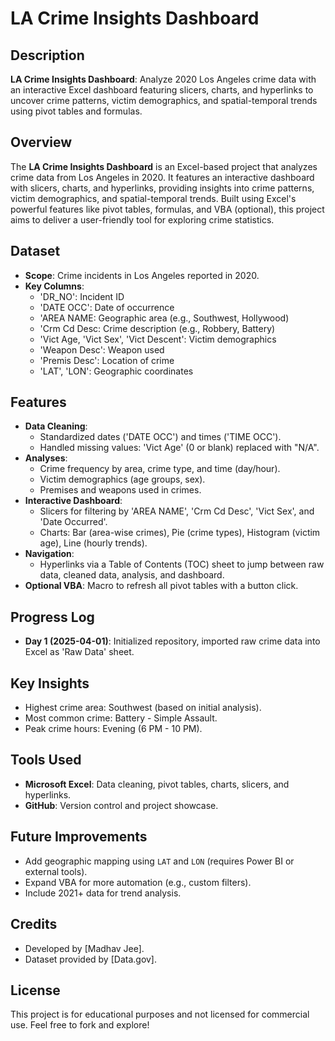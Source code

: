 # LA Crime Insights Dashboard

## Description
**LA Crime Insights Dashboard**: Analyze 2020 Los Angeles crime data with an interactive Excel dashboard featuring slicers, charts, and hyperlinks to uncover crime patterns, 
victim demographics, and spatial-temporal trends using pivot tables and formulas.

## Overview
The **LA Crime Insights Dashboard** is an Excel-based project that analyzes crime data from Los Angeles in 2020. It features an interactive dashboard with slicers, charts, and hyperlinks, 
providing insights into crime patterns, victim demographics, and spatial-temporal trends. Built using Excel's powerful features like pivot tables, formulas, and VBA (optional), this project 
aims to deliver a user-friendly tool for exploring crime statistics.

## Dataset
- **Scope**: Crime incidents in Los Angeles reported in 2020.
- **Key Columns**:
  - 'DR_NO': Incident ID
  - 'DATE OCC': Date of occurrence
  - 'AREA NAME: Geographic area (e.g., Southwest, Hollywood)
  - 'Crm Cd Desc: Crime description (e.g., Robbery, Battery)
  - 'Vict Age, 'Vict Sex', 'Vict Descent': Victim demographics
  - 'Weapon Desc': Weapon used
  - 'Premis Desc': Location of crime
  - 'LAT', 'LON': Geographic coordinates

## Features
- **Data Cleaning**:
  - Standardized dates ('DATE OCC') and times ('TIME OCC').
  - Handled missing values: 'Vict Age' (0 or blank) replaced with "N/A".
- **Analyses**:
  - Crime frequency by area, crime type, and time (day/hour).
  - Victim demographics (age groups, sex).
  - Premises and weapons used in crimes.
- **Interactive Dashboard**:
  - Slicers for filtering by 'AREA NAME', 'Crm Cd Desc', 'Vict Sex', and 'Date Occurred'.
  - Charts: Bar (area-wise crimes), Pie (crime types), Histogram (victim age), Line (hourly trends).
- **Navigation**:
  - Hyperlinks via a Table of Contents (TOC) sheet to jump between raw data, cleaned data, analysis, and dashboard.
- **Optional VBA**: Macro to refresh all pivot tables with a button click.

## Progress Log
- **Day 1 (2025-04-01)**: Initialized repository, imported raw crime data into Excel as 'Raw Data' sheet.

## Key Insights
- Highest crime area: Southwest (based on initial analysis).
- Most common crime: Battery - Simple Assault.
- Peak crime hours: Evening (6 PM - 10 PM).

## Tools Used
- **Microsoft Excel**: Data cleaning, pivot tables, charts, slicers, and hyperlinks.
- **GitHub**: Version control and project showcase.

## Future Improvements
- Add geographic mapping using `LAT` and `LON` (requires Power BI or external tools).
- Expand VBA for more automation (e.g., custom filters).
- Include 2021+ data for trend analysis.

## Credits
- Developed by [Madhav Jee].
- Dataset provided by [Data.gov].

## License
This project is for educational purposes and not licensed for commercial use. Feel free to fork and explore!
